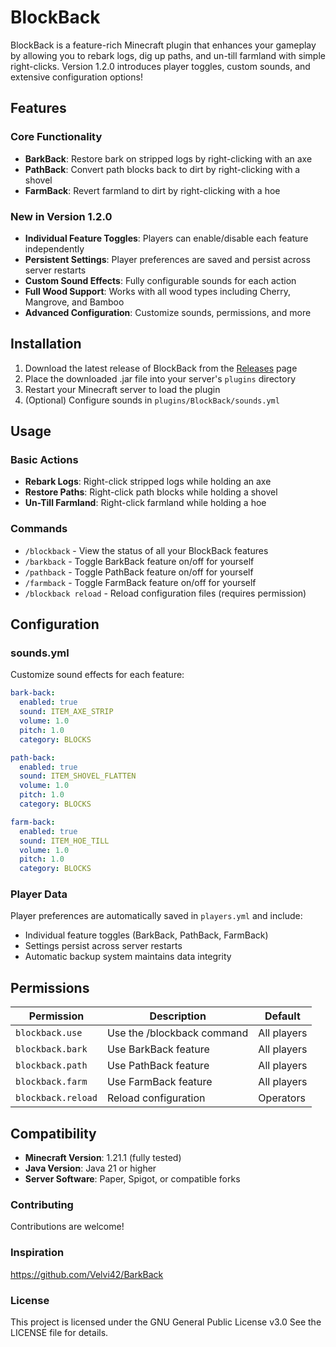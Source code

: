 # BlockBack

BlockBack is a feature-rich Minecraft plugin that enhances your gameplay by allowing you to rebark logs, dig up paths, and un-till farmland with simple right-clicks. Version 1.2.0 introduces player toggles, custom sounds, and extensive configuration options!

## Features

### Core Functionality
- **BarkBack**: Restore bark on stripped logs by right-clicking with an axe
- **PathBack**: Convert path blocks back to dirt by right-clicking with a shovel  
- **FarmBack**: Revert farmland to dirt by right-clicking with a hoe

### New in Version 1.2.0
- **Individual Feature Toggles**: Players can enable/disable each feature independently
- **Persistent Settings**: Player preferences are saved and persist across server restarts
- **Custom Sound Effects**: Fully configurable sounds for each action
- **Full Wood Support**: Works with all wood types including Cherry, Mangrove, and Bamboo
- **Advanced Configuration**: Customize sounds, permissions, and more

## Installation

1. Download the latest release of BlockBack from the [Releases](https://github.com/SirClearPixels/BlockBack/releases) page
2. Place the downloaded .jar file into your server's `plugins` directory
3. Restart your Minecraft server to load the plugin
4. (Optional) Configure sounds in `plugins/BlockBack/sounds.yml`

## Usage

### Basic Actions
- **Rebark Logs**: Right-click stripped logs while holding an axe
- **Restore Paths**: Right-click path blocks while holding a shovel
- **Un-Till Farmland**: Right-click farmland while holding a hoe

### Commands
- `/blockback` - View the status of all your BlockBack features
- `/barkback` - Toggle BarkBack feature on/off for yourself
- `/pathback` - Toggle PathBack feature on/off for yourself
- `/farmback` - Toggle FarmBack feature on/off for yourself
- `/blockback reload` - Reload configuration files (requires permission)

## Configuration

### sounds.yml
Customize sound effects for each feature:
```yaml
bark-back:
  enabled: true
  sound: ITEM_AXE_STRIP
  volume: 1.0
  pitch: 1.0
  category: BLOCKS

path-back:
  enabled: true
  sound: ITEM_SHOVEL_FLATTEN
  volume: 1.0
  pitch: 1.0
  category: BLOCKS

farm-back:
  enabled: true
  sound: ITEM_HOE_TILL
  volume: 1.0
  pitch: 1.0
  category: BLOCKS
```

### Player Data
Player preferences are automatically saved in `players.yml` and include:
- Individual feature toggles (BarkBack, PathBack, FarmBack)
- Settings persist across server restarts
- Automatic backup system maintains data integrity

## Permissions

| Permission | Description | Default |
|------------|-------------|---------|
| `blockback.use` | Use the /blockback command | All players |
| `blockback.bark` | Use BarkBack feature | All players |
| `blockback.path` | Use PathBack feature | All players |
| `blockback.farm` | Use FarmBack feature | All players |
| `blockback.reload` | Reload configuration | Operators |

## Compatibility

- **Minecraft Version**: 1.21.1 (fully tested)
- **Java Version**: Java 21 or higher
- **Server Software**: Paper, Spigot, or compatible forks


### Contributing

Contributions are welcome!


### Inspiration

https://github.com/Velvi42/BarkBack


### License

This project is licensed under the GNU General Public License v3.0 See the LICENSE file for details.
